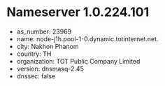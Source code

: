 # Nameserver 1.0.224.101

* as_number: 23969
* name: node-j1h.pool-1-0.dynamic.totinternet.net.
* city: Nakhon Phanom
* country: TH
* organization: TOT Public Company Limited
* version: dnsmasq-2.45
* dnssec: false
